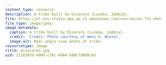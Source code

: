 ```yaml
---
content_type: resource
description: A trike built by Disacare (Lusaka, Zambia).
file: https://ol-ocw-studio-app-qa.s3.amazonaws.com/courses/ec-721-wheelchair-design-in-developing-countries-spring-2009/2116387d490dcf6c6d64b90c7d8b8c43_disacare3.jpg
file_type: image/jpeg
image_metadata:
  caption: A trike built by Disacare (Lusaka, Zambia).
  credit: 'Credit: Photo courtesy of Amos G. Winter.'
  image-alt: Rear angle view photo of trike.
resourcetype: Image
title: disacare3.jpg
uid: 2116387d-490d-cf6c-6d64-b90c7d8b8c43
---
```


